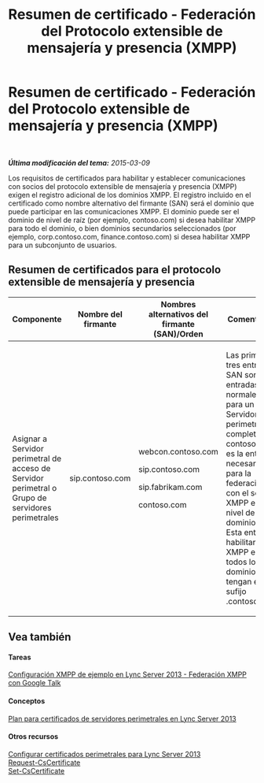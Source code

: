 ﻿---
title: Resumen de certificado - Federación del Protocolo extensible de mensajería y presencia (XMPP)
TOCTitle: Resumen de certificado - Federación del Protocolo extensible de mensajería y presencia (XMPP)
ms:assetid: b059a34e-99df-40af-91fe-fe2aa52841f6
ms:mtpsurl: https://technet.microsoft.com/es-es/library/JJ618374(v=OCS.15)
ms:contentKeyID: 49115311
ms.date: 01/07/2017
mtps_version: v=OCS.15
ms.translationtype: HT
---

# Resumen de certificado - Federación del Protocolo extensible de mensajería y presencia (XMPP)

 

_**Última modificación del tema:** 2015-03-09_

Los requisitos de certificados para habilitar y establecer comunicaciones con socios del protocolo extensible de mensajería y presencia (XMPP) exigen el registro adicional de los dominios XMPP. El registro incluido en el certificado como nombre alternativo del firmante (SAN) será el dominio que puede participar en las comunicaciones XMPP. El dominio puede ser el dominio de nivel de raíz (por ejemplo, contoso.com) si desea habilitar XMPP para todo el dominio, o bien dominios secundarios seleccionados (por ejemplo, corp.contoso.com, finance.contoso.com) si desea habilitar XMPP para un subconjunto de usuarios.

## Resumen de certificados para el protocolo extensible de mensajería y presencia


<table>
<colgroup>
<col style="width: 25%" />
<col style="width: 25%" />
<col style="width: 25%" />
<col style="width: 25%" />
</colgroup>
<thead>
<tr class="header">
<th>Componente</th>
<th>Nombre del firmante</th>
<th>Nombres alternativos del firmante (SAN)/Orden</th>
<th>Comentarios</th>
</tr>
</thead>
<tbody>
<tr class="odd">
<td><p>Asignar a Servidor perimetral de acceso de Servidor perimetral o Grupo de servidores perimetrales</p></td>
<td><p>sip.contoso.com</p></td>
<td><p>webcon.contoso.com</p>
<p>sip.contoso.com</p>
<p>sip.fabrikam.com</p>
<p>contoso.com</p></td>
<td><p>Las primeras tres entradas SAN son las entradas SAN normales para un Servidor perimetral completo. contoso.com es la entrada necesaria para la federación con el socio XMPP en el nivel de dominio raíz. Esta entrada habilitará XMPP en todos los dominios que tengan el sufijo .contoso.com.</p></td>
</tr>
</tbody>
</table>


## Vea también

#### Tareas

[Configuración XMPP de ejemplo en Lync Server 2013 - Federación XMPP con Google Talk](lync-server-2013-example-xmpp-configuration-–-xmpp-federation-with-google-talk.md)  

#### Conceptos

[Plan para certificados de servidores perimetrales en Lync Server 2013](lync-server-2013-plan-for-edge-server-certificates.md)  

#### Otros recursos

[Configurar certificados perimetrales para Lync Server 2013](lync-server-2013-set-up-edge-certificates.md)  
[Request-CsCertificate](https://docs.microsoft.com/en-us/powershell/module/skype/Request-CsCertificate)  
[Set-CsCertificate](set-cscertificate.md)

